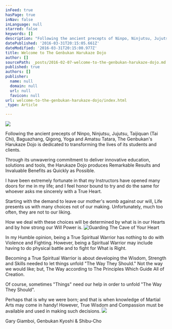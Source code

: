 ```yaml
---
inFeed: true
hasPage: true
inNav: false
inLanguage: null
starred: false
keywords: []
description: "Following the ancient precepts of Ninpo, Ninjutsu, Jujutsu, Taijiquan (Tai Chi), Baguazhang, Qigong, Yoga and Amatsu Tatara, The Genbukan's Harukaze Dojo is dedicated to transforming the lives of its students and clients.\_"
datePublished: '2016-03-31T20:15:05.661Z'
dateModified: '2016-03-31T20:15:00.977Z'
title: Welcome to The Genbukan Harukaze Dojo
author: []
sourcePath: _posts/2016-02-07-welcome-to-the-genbukan-harukaze-dojo.md
published: true
authors: []
publisher:
  name: null
  domain: null
  url: null
  favicon: null
url: welcome-to-the-genbukan-harukaze-dojo/index.html
_type: Article

---
```

![](https://s3-us-west-2.amazonaws.com/the-grid-img/p/fdedd944f5fd312fbc0f7a37c3ebab500754f0fe.jpg)

Following the ancient precepts of Ninpo, Ninjutsu, Jujutsu, Taijiquan (Tai Chi), Baguazhang, Qigong, Yoga and Amatsu Tatara, The Genbukan's Harukaze Dojo is dedicated to transforming the lives of its students and clients. 

Through its unwavering commitment to deliver innovative education, solutions and tools, the Harukaze Dojo produces Remarkable Results and Invaluable Benefits as Quickly as Possible. 

I have been extremely fortunate in that my Instructors have opened many doors for me in my life; and I feel honor bound to try and do the same for whoever asks me sincerely with a True Heart.

Starting with the demand to leave our mother's womb against our will, Life presents us with many choices not of our making. Unfortunately, much too often, they are not to our liking. 

How we deal with these choices will be determined by what is in our Hearts and by how strong our Will Power is.
![Guarding The Cave  of Your Heart](https://s3-us-west-2.amazonaws.com/the-grid-img/p/82c050717ee40c49a79f8bc459895206ac9900a6.jpg)

In my Humble opinion, being a True Spiritual Warrior has nothing to do with Violence and Fighting. However, being a Spiritual Warrior may include having to do physical battle and to fight for What is Right. 

Becoming a True Spiritual Warrior is about developing the Wisdom, Strength and Skills needed to let things unfold "The Way They Should." Not the way we would like; but, The Way according to The Principles Which Guide All of Creation. 

Of course, sometimes "Things" need our help in order to unfold "The Way They Should". 

Perhaps that is why we were born; and that is when knowledge of Martial Arts may come in handy! However, True Wisdom and Compassion must be available and used in making such decisions.
![](https://the-grid-user-content.s3-us-west-2.amazonaws.com/f371a39a-0cf5-4212-844e-7dc62a48aea9.jpg)

Gary Giamboi, Genbukan Kyoshi & Shibu-Cho